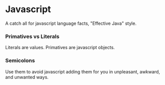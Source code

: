 # Javascript

A catch all for javascript language facts, "Effective Java" style. 

### Primatives vs Literals

Literals are values. Primatives are javascript objects. 

### Semicolons

Use them to avoid javascript adding them for you in unpleasant, awkward, and unwanted ways. 